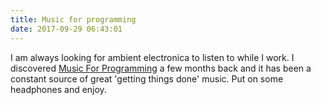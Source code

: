 ```yaml
---
title: Music for programming
date: 2017-09-29 06:43:01
---
```


I am always looking for ambient electronica to listen to while I work. I discovered [Music For Programming](http://musicforprogramming.net/) a few months back and it has been a constant source of great 'getting things done' music. Put on some headphones and enjoy.